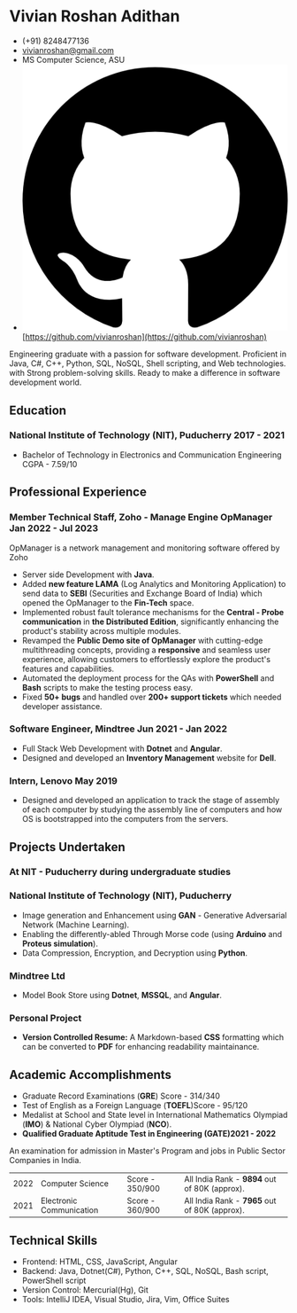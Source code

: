 # Vivian Roshan Adithan
- (+91) 8248477136
- <a href="mailto:vivianroshan@gmail.com">vivianroshan@gmail.com</a>
- MS Computer Science, ASU
- ![githubLogo](github.png) [https://github.com/vivianroshan](https://github.com/vivianroshan)

Engineering graduate with a passion for software development. Proficient in Java, C#, C++, Python, SQL, NoSQL, Shell scripting, and Web technologies. with Strong problem-solving skills. Ready to make a difference in software development world.

## Education
### <span>National Institute of Technology (NIT), Puducherry</span> <span>2017 - 2021</span>
- <div><span>Bachelor of Technology in Electronics and Communication Engineering</span> <span>CGPA - 7.59/10</span></div> 

## Professional Experience
### <span>Member Technical Staff, Zoho - Manage Engine OpManager</span> <span>Jan 2022 - Jul 2023</span>
OpManager is a network management and monitoring software offered by Zoho

- Server side Development with **Java**.
- Added **new feature LAMA** (Log Analytics and Monitoring Application) to send data to **SEBI** (Securities and Exchange Board of India) which opened the OpManager to the **Fin-Tech** space.
- Implemented robust fault tolerance mechanisms for the **Central - Probe communication** in **the Distributed Edition**, significantly enhancing the product's stability across multiple modules.
- Revamped the **Public Demo site of OpManager** with cutting-edge multithreading concepts, providing a **responsive** and seamless user experience, allowing customers to effortlessly explore the product's features and capabilities.
- Automated the deployment process for the QAs with **PowerShell** and **Bash** scripts to make the testing process easy.
- Fixed **50+ bugs** and handled over **200+ support tickets** which needed developer assistance.

### <span>Software Engineer, Mindtree</span> <span>Jun 2021 - Jan 2022</span>
- Full Stack Web Development with **Dotnet** and **Angular**.
- Designed and developed an **Inventory Management** website for **Dell**.

### <span>Intern, Lenovo</span> <span>May 2019</span>
- Designed and developed an application to track the stage of assembly of each computer by studying the assembly line of computers and how OS is bootstrapped into the computers from the servers.

## Projects Undertaken
### At NIT - Puducherry during undergraduate studies

### National Institute of Technology (NIT), Puducherry
- Image generation and Enhancement using **GAN** - Generative Adversarial Network (Machine Learning).
- Enabling the differently-abled Through Morse code (using **Arduino** and **Proteus simulation**).
- Data Compression, Encryption, and Decryption using **Python**.

### Mindtree Ltd
- Model Book Store using **Dotnet**, **MSSQL**, and **Angular**.

### Personal Project
- **Version Controlled Resume:** A Markdown-based **CSS** formatting which can be converted to **PDF** for enhancing readability maintainance.

## Academic Accomplishments
- <div><span>Graduate Record Examinations (<strong>GRE</strong>) </span><span>Score - 314/340</span></div>
- <div> <span>Test of English as a Foreign Language (<strong>TOEFL</strong>)</span><span>Score - 95/120</span></div>
- Medalist at School and State level in International Mathematics Olympiad (**IMO**) & National Cyber Olympiad (**NCO**).
- <div><span><strong>Qualified Graduate Aptitude Test in Engineering (GATE)</strong></span><span><strong>2021 - 2022</strong></span></div>
<p>An examination for admission in Master&apos;s Program and jobs in Public Sector Companies in India.</p>
<table>
<tr> <td>2022</td> <td>Computer Science</td> <td>Score - 350/900</td> <td>All India Rank - <strong>9894</strong> out of 80K (approx).</td> </tr>
<tr> <td>2021</td> <td>Electronic Communication</td> <td>Score - 360/900</td> <td>All India Rank - <strong>7965</strong> out of 80K (approx).</td> </tr>
</table>

## Technical Skills
- Frontend: HTML, CSS, JavaScript, Angular
- Backend: Java, Dotnet(C#), Python, C++, SQL, NoSQL, Bash script, PowerShell script
- Version Control: Mercurial(Hg), Git
- Tools:  IntelliJ IDEA, Visual Studio, Jira, Vim, Office Suites

